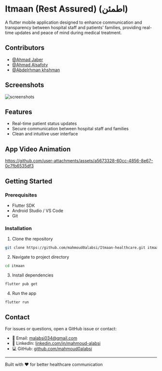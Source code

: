 # Itmaan (Rest Assured) (اطمئن)
A flutter mobile application designed to enhance communication and transparency between hospital staff and patients' families, providing real-time updates and peace of mind during medical treatment.

## Contributors

- [@Ahmad Jaber](https://github.com/Ahmad-Jaber1)
- [@Ahmad Alsafoty](https://github.com/alsafoty)
- [@Abdelrhman khshman](https://github.com/abd-khshman)

## Screenshots

![screenshots](https://github.com/user-attachments/assets/1f1b86aa-e2d2-4e0a-8998-4aeba51586e5)

## Features

- Real-time patient status updates
- Secure communication between hospital staff and families
- Clean and intuitive user interface

## App Video Animation

https://github.com/user-attachments/assets/a5673328-60cc-4856-8e67-0c7fb6535df3

## Getting Started

### Prerequisites

- Flutter SDK
- Android Studio / VS Code
- Git

### Installation

1. Clone the repository
```bash
git clone https://github.com/mahmoud0alabsi/Itmaan-healthcare.git itmaan
```

2. Navigate to project directory
```bash
cd itmaan
```

3. Install dependencies
```bash
flutter pub get
```

4. Run the app
```bash
flutter run
```

## Contact

For issues or questions, open a GitHub issue or contact:
- 📧 Email: [malabsi034@gmail.com](mailto:malabsi034@gmail.com)
- 💼 LinkedIn: [linkedin.com/in/mahmoud-alabsi](https://www.linkedin.com/in/mahmoud-alabsi)
- 💻 GitHub: [github.com/mahmoud0alabsi](https://github.com/mahmoud0alabsi)

---

Built with ❤️ for better healthcare communication

